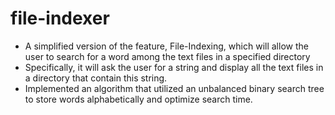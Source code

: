 # file-indexer
- A simplified version of the feature, File-Indexing, which will allow the user to search for a word among the text files in a specified directory
- Specifically, it will ask the user for a string and display all the text files in a directory that contain this string. 
- Implemented an algorithm that utilized an unbalanced binary search tree to store words alphabetically and optimize search time. 
